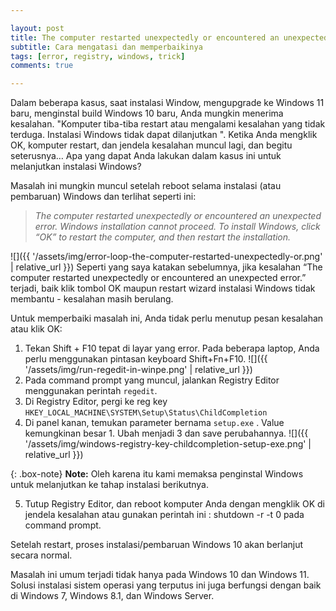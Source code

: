 ```yaml
---

layout: post
title: The computer restarted unexpectedly or encountered an unexpected loop error on Windows 10/11
subtitle: Cara mengatasi dan memperbaikinya
tags: [error, registry, windows, trick]
comments: true

---
```


Dalam beberapa kasus, saat instalasi Window, mengupgrade ke Windows 11 baru, menginstal build Windows 10 baru, Anda mungkin menerima kesalahan. "Komputer tiba-tiba restart atau mengalami kesalahan yang tidak terduga. Instalasi Windows tidak dapat dilanjutkan ". Ketika Anda mengklik OK, komputer restart, dan jendela kesalahan muncul lagi, dan begitu seterusnya…
Apa yang dapat Anda lakukan dalam kasus ini untuk melanjutkan instalasi Windows?

Masalah ini mungkin muncul setelah reboot
selama instalasi (atau pembaruan) Windows dan terlihat seperti ini:

>_The computer restarted unexpectedly or encountered an unexpected error. Windows installation cannot proceed. To install Windows, click “OK” to restart the computer, and then restart the installation._

![]({{ '/assets/img/error-loop-the-computer-restarted-unexpectedly-or.png' | relative_url }})
Seperti yang saya katakan sebelumnya, jika kesalahan “The computer restarted unexpectedly or encountered an unexpected error.” terjadi, baik klik tombol OK maupun restart wizard instalasi Windows tidak membantu - kesalahan masih berulang.

Untuk memperbaiki masalah ini, Anda tidak perlu menutup pesan kesalahan atau klik OK:
1. Tekan Shift + F10 tepat di layar yang error. Pada beberapa laptop, Anda perlu menggunakan pintasan keyboard Shift+Fn+F10.
![]({{ '/assets/img/run-regedit-in-winpe.png' | relative_url }})
2. Pada command prompt yang muncul, jalankan Registry Editor menggunakan perintah `regedit`.
3. Di Registry Editor, pergi ke reg key  `HKEY_LOCAL_MACHINE\SYSTEM\Setup\Status\ChildCompletion`
4. Di panel kanan, temukan parameter bernama `setup.exe` . Value kemungkinan besar 1. Ubah menjadi 3 dan save perubahannya.
![]({{ '/assets/img/windows-registry-key-childcompletion-setup-exe.png' | relative_url }})

{: .box-note}
**Note:** Oleh karena itu kami memaksa penginstal Windows untuk melanjutkan ke tahap instalasi berikutnya.

5. Tutup Registry Editor, dan reboot komputer Anda dengan mengklik OK di jendela kesalahan atau gunakan perintah ini : shutdown -r -t 0 pada command prompt.

Setelah restart, proses instalasi/pembaruan Windows 10 akan berlanjut secara normal.

Masalah ini umum terjadi tidak hanya pada Windows 10 dan Windows 11. Solusi instalasi sistem operasi yang terputus ini juga berfungsi dengan baik di Windows 7, Windows 8.1, dan Windows Server.
